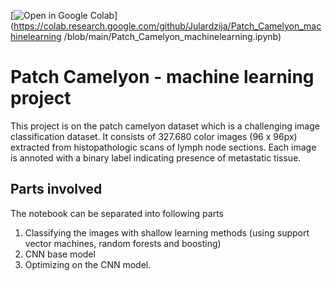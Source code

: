 [![Open in Google Colab](https://colab.research.google.com/assets/colab-badge.svg)](https://colab.research.google.com/github/Julardzija/Patch_Camelyon_machinelearning
/blob/main/Patch_Camelyon_machinelearning.ipynb)

# Patch Camelyon - machine learning project
This project is on the patch camelyon dataset which is a challenging image classification dataset. It consists of 327.680 color images (96 x 96px) extracted from histopathologic scans of lymph node sections. Each image is annoted with a binary label indicating presence of metastatic tissue. 

## Parts involved
The notebook can be separated into following parts
1. Classifying the images with shallow learning methods (using support vector machines, random forests and boosting)
2. CNN base model
3. Optimizing on the CNN model.

